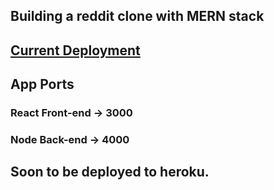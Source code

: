 ## Building a reddit clone with MERN stack

## [Current Deployment](https://shrouded-sierra-00610.herokuapp.com)
## App Ports
### React Front-end -> 3000
### Node Back-end -> 4000

## Soon to be deployed to heroku.